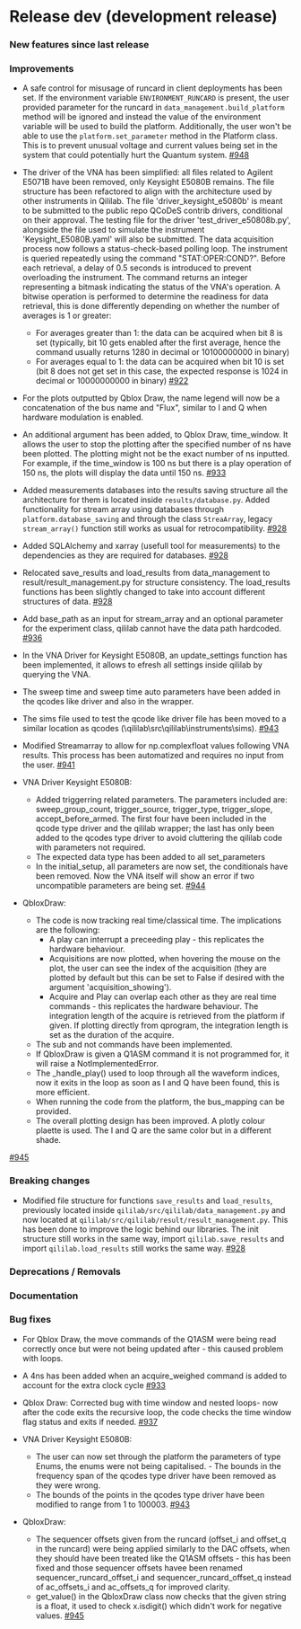 # Release dev (development release)

### New features since last release

### Improvements

- A safe control for misusage of runcard in client deployments has been set. If the environment variable `ENVIRONMENT_RUNCARD` is present, the user provided
parameter for the runcard in `data_management.build_platform` method will be ignored and instead the value of the environment variable will be used to build
the platform. Additionally, the user won't be able to use the `platform.set_parameter` method in the Platform class. This is to prevent unusual voltage and current values being set in the system that could potentially hurt the Quantum system.
[#948](https://github.com/qilimanjaro-tech/qililab/pull/948)

- The driver of the VNA has been simplified: all files related to Agilent E5071B have been removed, only Keysight E5080B remains. The file structure has been refactored to align with the architecture used by other instruments in Qililab. The file 'driver_keysight_e5080b' is meant to be submitted to the public repo QCoDeS contrib drivers, conditional on their approval. The testing file for the driver 'test_driver_e50808b.py', alongside the file used to simulate the instrument 'Keysight_E5080B.yaml' will also be submitted. The data acquisition process now follows a status-check-based polling loop. The instrument is queried repeatedly using the command "STAT:OPER:COND?". Before each retrieval, a delay of 0.5 seconds is introduced to prevent overloading the instrument. The command returns an integer representing a bitmask indicating the status of the VNA's operation. A bitwise operation is performed to determine the readiness for data retrieval, this is done differently depending on whether the number of averages is 1 or greater:
  - For averages greater than 1: the data can be acquired when bit 8 is set (typically, bit 10 gets enabled after the first average, hence the command usually returns 1280 in decimal or 10100000000 in binary)
  - For averages equal to 1: the data can be acquired when bit 10 is set (bit 8 does not get set in this case, the expected response is 1024 in decimal or 10000000000 in binary)
[#922](https://github.com/qilimanjaro-tech/qililab/pull/922)

- For the plots outputted by Qblox Draw, the name legend will now be a concatenation of the bus name and "Flux", similar to I and Q when hardware modulation is enabled.
- An additional argument has been added, to Qblox Draw, time_window. It allows the user to stop the plotting after the specified number of ns have been plotted. The plotting might not be the exact number of ns inputted. For example, if the time_window is 100 ns but there is a play operation of 150 ns, the plots will display the data until 150 ns.
[#933](https://github.com/qilimanjaro-tech/qililab/pull/933)

- Added measurements databases into the results saving structure all the architecture for them is located inside `results/database.py`. Added functionality for stream array using databases through `platform.database_saving` and through the class `StreaArray`, legacy `stream_array()` function still works as usual for retrocompatibility.
[#928](https://github.com/qilimanjaro-tech/qililab/pull/928)

- Added SQLAlchemy and xarray (usefull tool for measurements) to the dependencies as they are required for databases.
[#928](https://github.com/qilimanjaro-tech/qililab/pull/928)

- Relocated save_results and load_results from data_management to result/result_management.py for structure consistency. The load_results functions has been slightly changed to take into account different structures of data.
[#928](https://github.com/qilimanjaro-tech/qililab/pull/928)

- Add base_path as an input for stream_array and an optional parameter for the experiment class, qililab cannot have the data path hardcoded.
[#936](https://github.com/qilimanjaro-tech/qililab/pull/936)

- In the VNA Driver for Keysight E5080B, an update_settings function has been implemented, it allows to efresh all settings inside qililab by querying the VNA.
- The sweep time and sweep time auto parameters have been added in the qcodes like driver and also in the wrapper.
- The sims file used to test the qcode like driver file has been moved to a similar location as qcodes (\qililab\src\qililab\instruments\sims).
[#943](https://github.com/qilimanjaro-tech/qililab/pull/943)

- Modified Streamarray to allow for np.complexfloat values following VNA results. This process has been automatized and requires no input from the user.
[#941](https://github.com/qilimanjaro-tech/qililab/pull/941)

- VNA Driver Keysight E5080B:
  - Added triggerring related parameters. The parameters included are: sweep_group_count, trigger_source, trigger_type, trigger_slope, accept_before_armed. The first four have been included in the qcode type driver and the qililab wrapper; the last has only been added to the qcodes type driver to avoid cluttering the qililab code with parameters not required.
  - The expected data type has been added to all set_parameters
  - In the initial_setup, all parameters are now set, the conditionals have been removed. Now the VNA itself will show an error if two uncompatible parameters are being set.
[#944](https://github.com/qilimanjaro-tech/qililab/pull/944)

- QbloxDraw:
    - The code is now tracking real time/classical time. The implications are the following:
      - A play can interrupt a preceeding play - this replicates the hardware behaviour.
      - Acquisitions are now plotted, when hovering the mouse on the plot, the user can see the index of the acquisition (they are plotted by default but this can be set to False if desired with the argument 'acquisition_showing').
      - Acquire and Play can overlap each other as they are real time commands - this replicates the hardware behaviour.
        The integration length of the acquire is retrieved from the platform if given. If plotting directly from qprogram, the integration length is set as the duration of the acquire.
    - The sub and not commands have been implemented.
    - If QbloxDraw is given a Q1ASM command it is not programmed for, it will raise a NotImplementedError.
    - The _handle_play() used to loop through all the waveform indices, now it exits in the loop as soon as I and Q have been found, this is more efficient.
    - When running the code from the platform, the bus_mapping can be provided.
    - The overall plotting design has been improved. A plotly colour plaette is used. The I and Q are the same color but in a different shade.

[#945](https://github.com/qilimanjaro-tech/qililab/pull/945)

### Breaking changes

- Modified file structure for functions `save_results` and `load_results`, previously located inside `qililab/src/qililab/data_management.py` and now located at `qililab/src/qililab/result/result_management.py`. This has been done to improve the logic behind our libraries. The init structure still works in the same way, import `qililab.save_results` and import `qililab.load_results` still works the same way.
[#928](https://github.com/qilimanjaro-tech/qililab/pull/928)

### Deprecations / Removals

### Documentation

### Bug fixes

- For Qblox Draw, the move commands  of the Q1ASM were being read correctly once but were not being updated after - this caused problem with loops.
- A 4ns has been added when an acquire_weighed command is added to account for the extra clock cycle
[#933](https://github.com/qilimanjaro-tech/qililab/pull/933)

- Qblox Draw: Corrected bug with time window and nested loops- now after the code exits the recursive loop, the code checks the time window flag status and exits if needed.
[#937](https://github.com/qilimanjaro-tech/qililab/pull/937)

- VNA Driver Keysight E5080B:
    - The user can now set through the platform the parameters of type Enums, the enums were not being capitalised. - The bounds in the frequency span of the qcodes type driver have been removed as they were wrong.
    - The bounds of the points in the qcodes type driver have been modified to range from 1 to 100003.
[#943](https://github.com/qilimanjaro-tech/qililab/pull/943)

- QbloxDraw:
    - The sequencer offsets given from the runcard (offset_i and offset_q in the runcard) were being applied similarly to the DAC offsets, when they should have been treated like the Q1ASM offsets - this has been fixed and those sequencer offsets havee been renamed sequencer_runcard_offset_i and  sequencer_runcard_offset_q instead of ac_offsets_i and ac_offsets_q for improved clarity.
    - get_value() in the QbloxDraw class now checks that the given string is a float, it used to check x.isdigit() which didn't work for negative values.
[#945](https://github.com/qilimanjaro-tech/qililab/pull/945)
